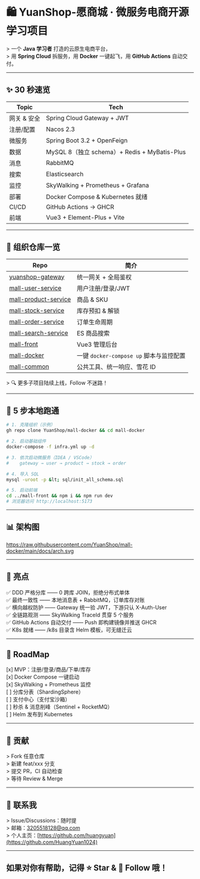 # 🛍️ YuanShop-愿商城 · 微服务电商开源学习项目

&gt; 一个 **Java 学习者** 打造的云原生电商平台，  
&gt; 用 **Spring Cloud** 拆服务，用 **Docker** 一键起飞，用 **GitHub Actions** 自动交付。  

---

## ✨ 30 秒速览
| Topic | Tech |
|-------|------|
| 网关 & 安全 | Spring Cloud Gateway + JWT |
| 注册/配置 | Nacos 2.3 |
| 微服务 | Spring Boot 3.2 + OpenFeign |
| 数据 | MySQL 8（独立 schema）+ Redis + MyBatis-Plus |
| 消息 | RabbitMQ |
| 搜索 | Elasticsearch |
| 监控 | SkyWalking + Prometheus + Grafana |
| 部署 | Docker Compose & Kubernetes 就绪 |
| CI/CD | GitHub Actions → GHCR |
| 前端 | Vue3 + Element-Plus + Vite |

---

## 🧩 组织仓库一览
| Repo | 简介 |
|------|------|
| [yuanshop-gateway](https://github.com/YuanShop/yuanshop-gateway) | 统一网关 + 全局鉴权 |
| [mall-user-service](https://github.com/YuanShop/mall-user-service) | 用户注册/登录/JWT |
| [mall-product-service](https://github.com/YuanShop/mall-product-service) | 商品 & SKU |
| [mall-stock-service](https://github.com/YuanShop/mall-stock-service) | 库存预扣 & 解锁 |
| [mall-order-service](https://github.com/YuanShop/mall-order-service) | 订单生命周期 |
| [mall-search-service](https://github.com/YuanShop/mall-search-service) | ES 商品搜索 |
| [mall-front](https://github.com/YuanShop/mall-front) | Vue3 管理后台 |
| [mall-docker](https://github.com/YuanShop/mall-docker) | 一键 `docker-compose up` 脚本与监控配置 |
| [mall-common](https://github.com/YuanShop/mall-common) | 公共工具、统一响应、雪花 ID |

&gt; 🔍 更多子项目陆续上线，Follow 不迷路！

---

## 🚀 5 步本地跑通
```bash
# 1. 克隆组织（示例）
gh repo clone YuanShop/mall-docker && cd mall-docker

# 2. 启动基础组件
docker-compose -f infra.yml up -d

# 3. 依次启动微服务（IDEA / VSCode）
#    gateway → user → product → stock → order

# 4. 导入 SQL
mysql -uroot -p &lt; sql/init_all_schema.sql

# 5. 启动前端
cd ../mall-front && npm i && npm run dev
# 浏览器访问 http://localhost:5173
```

---

## 📊 架构图
<!-- 用 draw.io 导出 SVG，放到 mall-docker/docs/arch.svg -->
https://raw.githubusercontent.com/YuanShop/mall-docker/main/docs/arch.svg  

---

## 🌟 亮点  
✅ DDD 严格分库 —— 0 跨库 JOIN，拒绝分布式单体  
✅ 最终一致性 —— 本地消息表 + RabbitMQ，订单库存对账  
✅ 横向越权防护 —— Gateway 统一验 JWT，下游只认 X-Auth-User  
✅ 全链路观测 —— SkyWalking TraceId 贯穿 5 个服务  
✅ GitHub Actions 自动交付 —— Push 即构建镜像并推送 GHCR  
✅ K8s 就绪 —— /k8s 目录含 Helm 模板，可无缝迁云  

---

## 📌 RoadMap  
[x] MVP：注册/登录/商品/下单/库存  
[x] Docker Compose 一键启动  
[x] SkyWalking + Prometheus 监控  
[ ] 分库分表（ShardingSphere）  
[ ] 支付中心（支付宝沙箱）  
[ ] 秒杀 & 消息削峰（Sentinel + RocketMQ）  
[ ] Helm 发布到 Kubernetes  

---

## 🤝 贡献  
&gt; Fork 任意仓库  
&gt; 新建 feat/xxx 分支  
&gt; 提交 PR，CI 自动检查  
&gt; 等待 Review & Merge  

---

## 💬 联系我  
&gt; Issue/Discussions：随时提  
&gt; 邮箱：3205518128@qq.com  
&gt; 个人主页：[https://github.com/huangyuan](https://github.com/HuangYuan1024)  

---

## 如果对你有帮助，记得 ⭐ Star  &  👀 Follow 哦！  
